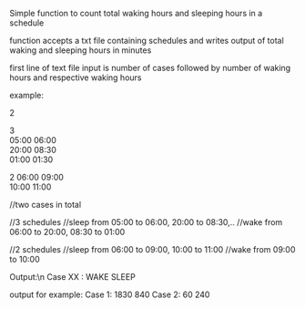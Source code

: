 Simple function to count total waking hours and sleeping hours in a schedule

function accepts a txt file containing schedules and writes output of total waking and sleeping hours in minutes

first line of text file input is number of cases followed by number of waking hours and respective waking hours 

example:

2               

3		
05:00 06:00     
20:00 08:30     
01:00 01:30

2
06:00 09:00    
10:00 11:00  

//two cases in total 

//3 schedules
//sleep from 05:00 to 06:00, 20:00 to 08:30,..
//wake from 06:00 to 20:00, 08:30 to 01:00

//2 schedules
//sleep from 06:00 to 09:00, 10:00 to 11:00
//wake from 09:00 to 10:00

Output:\n
Case XX : WAKE SLEEP

output for example:
Case 1: 1830 840
Case 2: 60 240
